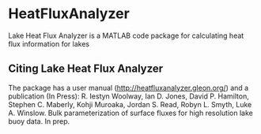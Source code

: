 HeatFluxAnalyzer
================

Lake Heat Flux Analyzer is a MATLAB code package for calculating heat flux information for lakes

Citing Lake Heat Flux Analyzer
-------
The package has a user manual (http://heatfluxanalyzer.gleon.org/) and a publication (In Press): R. Iestyn Woolway, Ian D. Jones, David P. Hamilton, Stephen C. Maberly, Kohji Muroaka, Jordan S. Read, Robyn L. Smyth, Luke A. Winslow. Bulk parameterization of surface fluxes for high resolution lake buoy data. In prep.
